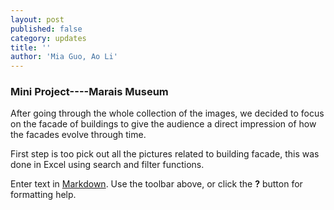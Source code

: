 ```yaml
---
layout: post
published: false
category: updates
title: ''
author: 'Mia Guo, Ao Li'
---
```

### Mini Project----Marais Museum

After going through the whole collection of the images, we decided to focus on the facade of buildings to give the audience a direct impression of how the facades evolve through time.

First step is too pick out all the pictures related to building facade, this was done in Excel using search and filter functions.  

Enter text in [Markdown](http://daringfireball.net/projects/markdown/). Use the toolbar above, or click the **?** button for formatting help.
